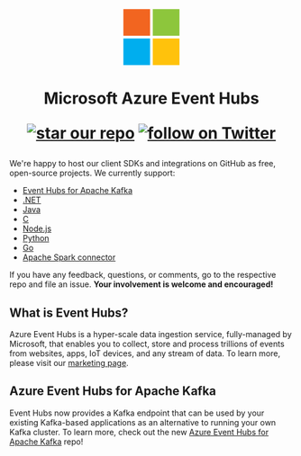 <p align="center">
  <img src="event-hubs.png" alt="Microsoft Azure Event Hubs" width="100"/>
</p>

<h1 align="center">Microsoft Azure Event Hubs
<p align="center">
  <a href="#star-our-repo">
        <img src="https://img.shields.io/github/stars/azure/azure-event-hubs.svg?style=social&label=Stars"
            alt="star our repo"></a>
  <a href="https://twitter.com/intent/follow?screen_name=azureeventhubs" target="_blank">
        <img src="https://img.shields.io/twitter/url/http/shields.io.svg?style=social&label=Follow%20@azureeventhubs"
            alt="follow on Twitter"></a>
</p></h1>

We're happy to host our client SDKs and integrations on GitHub as free, open-source projects. We currently support:

* [Event Hubs for Apache Kafka](https://github.com/Azure/azure-event-hubs-for-kafka)
* [.NET](https://github.com/azure/azure-event-hubs-dotnet)
* [Java](https://github.com/azure/azure-event-hubs-java)
* [C](https://github.com/azure/azure-event-hubs-c)
* [Node.js](https://github.com/azure/azure-event-hubs-node)
* [Python](https://github.com/azure/azure-event-hubs-python)
* [Go](https://github.com/azure/azure-event-hubs-go)
* [Apache Spark connector](https://github.com/Azure/azure-event-hubs-spark)

If you have any feedback, questions, or comments, go to the respective repo and file an issue. **Your involvement is welcome and encouraged!**

## What is Event Hubs?

Azure Event Hubs is a hyper-scale data ingestion service, fully-managed by Microsoft, that enables you to collect, store and process trillions of events from websites, apps, IoT devices, and any stream of data. To learn more, please visit our [marketing page](https://azure.microsoft.com/services/event-hubs/).

## Azure Event Hubs for Apache Kafka

Event Hubs now provides a Kafka endpoint that can be used by your existing Kafka-based applications as an alternative to running your own Kafka cluster. To learn more, check out the new [Azure Event Hubs for Apache Kafka](https://github.com/Azure/azure-event-hubs-for-kafka) repo!
